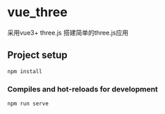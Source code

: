 # vue_three
采用vue3+ three.js 搭建简单的three.js应用
## Project setup
```
npm install
```

### Compiles and hot-reloads for development
```
npm run serve
```
 
